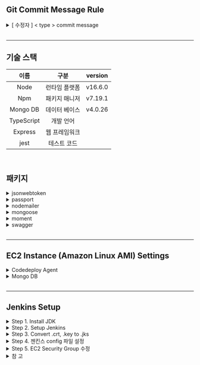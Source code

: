 ## Git Commit Message Rule
<details>
<summary>[ 수정자 ] < type > commit message</summary>

feat : 새로운 기능에 대한 커밋

fix : 버그 수정에 대한 커밋

build : 빌드 관련 파일 수정에 대한 커밋

chore : 그 외 자잘한 수정에 대한 커밋

ci : CI관련 설정 수정에 대한 커밋

cd : CD관련 설정 수정에 대한 커밋

docs : 문서 수정에 대한 커밋

style : 코드 스타일 혹은 포맷 등에 관한 커밋

refactor :  코드 리팩토링에 대한 커밋

test : 테스트 코드 수정에 대한 커밋

</details>
 
<br>
<hr>


## 기술 스택
| 이름 | 구분 | version |
|:----------:|:----------:|:----------:|
| Node | 런타임 플랫폼 | v16.6.0|
| Npm | 패키지 매니저 |v7.19.1|
|Mongo DB | 데이터 베이스  | v4.0.26| 
| TypeScript | 개발 언어 | |
|Express | 웹 프레임워크  | | 
|jest | 테스트 코드  | |

<br>
 
## 패키지
<details>
<summary> jsonwebtoken </summary>
<br>
</details>

<details>
<summary> passport </summary>
<br>
</details>

<details>
<summary> nodemailer </summary>

> npm i --save-dev @types/nodemailer<br>
npm i nodemailer
<br>
</details>

<details>
<summary> mongoose </summary>
<br>
</details>
 
<details>
<summary> moment </summary>
<br>
</details>

<details>
<summary> swagger </summary>

* npm 설치 
    >\$ npm install swagger-ui-express -D<br>
    \$ npm install swagger-autogen -D<br>
    \$ npm install @types/swagger-ui-express -D

<br>

* app.ts 기본 설정 
    ```
    // importing swagger 
    import swaggerUi from 'swagger-ui-express';
    const swaggerFile =  require('../swagger/swagger-output.json')
    app.use('/swagger', swaggerUi.serve, swaggerUi.setup(swaggerFile))
    ```
<br>

* 폴더 구조 
    ```
    ├── swagger
    │   ├── swagger-output.json
    │   └── swagger.js
    ```
<br>

* 참고 <br>
    https://charming-kyu.tistory.com/11

</details>

<br>

<hr>

 ## EC2 Instance (Amazon Linux AMI) Settings

<details>

<summary> Codedeploy Agent </summary>

#### 기본 설치
Edit user data 에 삽입
인스턴스 생성 후 실행 시 작동되는 script.

```
#!/bin/bash
sudo yum -y update
sudo yum -y install ruby
sudo yum -y install wget
cd /home/ec2-user
wget https://aws-codedeploy-us-east-1.s3.amazonaws.com/latest/install
sudo chmod +x ./install
sudo ./install auto
```

#### Logo 확인

> \$ cd /opt/codedeploy-agent/deployment-root/deployxment-logs <br>
$ cat codedeploy-agent-deployments.log
<br>
</details>


<details>
<summary> Mongo DB </summary>

#### 기본설치 

> \$sudo su <br>
$ vi /etc/yum.repos.d/mongodb-org-4.0.repo 

```
[mongodb-org-4.0]
name=MongoDB Repository
baseurl=https://repo.mongodb.org/yum/amazon/2013.03/mongodb-org/4.0/x86_64/
gpgcheck=1
enabled=1
gpgkey=https://www.mongodb.org/static/pgp/server-4.0.asc
```

>\$ yum install -y mongodb-org <br>
$ service mongod start

<br>

#### 관리자 권한 설정

> \$ use admin <br>
\$ db.createUser({user: "<userName>", pwd: "<password>", roles:["root"]});
$ exit
\$ sudo service mongod start

<br>

#### 보안 설정
> \$ vi /etc/mongod.conf

```
# network interfaces
net:
  port: 27017
  bindIp: 0.0.0.0
  .
  .
  .
security:
  authorization: enabled 
```
> \$ sudo service service mongod restart

<br>

#### EC2 Security Group 설정
| IP version | Type | Port range |
|:----------:|:----------:|:----------:|
| IPv6 | Custom TCP | 27017 |
| IPv4 | Custom TCP | 27017 |

</details>


<br>
<hr>

 ## Jenkins Setup

<details>

<summary> Step 1. Install JDK </summary>

```
### JDK 1.8.0 설치 및 버전 확인
sudo yum install -y java-1.8.0-openjdk-devel.x86_64
java -version 
```

</details>



<details>

<summary> Step 2. Setup Jenkins </summary>

```
### Jenkins 설치
# 1. jenkins repository를 설정파일을 생성
sudo wget -O /etc/yum.repos.d/jenkins.repo
https://pkg.jenkins.io/redhat-stable/jenkins.repo

# 2. 설정파일 생성 후 아래 실행
sudo rpm --import https://pkg.jenkins.io/redhat-stable/jenkins.io.key

# 3. 관리자 권한으로 변경
sudo -s

# 4. yum 을 이용한 젠킨스 설치
yum install jenkins

# 5. 젠킨스 실행
sudo systemctl start jenkins

# (Optional) 만약 부팅시 가능하게 설정하려면 다음도 추가
# sudo systemctl enable jenkins 

# 6. 젠킨스 상태 확인
sudo systemctl status jenkins
```

</details>

<details>

<summary> Step 3. Convert .crt, .key to .jks </summary>

>.jks란 java key store의 약자로서 자바 언어에서 사용되는 보안 인증서

```
# 1. .crt 및 .key 를 조합하여 jenkins.pfx 만들기
# export password 입력 필요!
openssl pkcs12 -export -in <crt인증서 경로>.crt -inkey <private키 경로>.key -out jenkins.pfx

# .pfx 에 포함된 인증서 확인 
openssl pkcs12 -info -in jenkins.pfx

# 2. 위에서 생성한 jenkin.pfx를  .jks 로 변환
keytool -importkeystore -srckeystore jenkins.pfx -srcstoretype pkcs12 -destkeystore jenkins.jks -deststoretype jks

# 3. jenkins 전용 폴더 생성 후 jks 파일 이동
mkdir -p /etc/jenkins
cp jenkins.jks /etc/jenkins/

# 4. key와 폴더 권한 변경
chown -R jenkins: /etc/jenkins
chmod 700 /etc/jenkins
chmod 600 /etc/jenkins/jenkins.jks

```

</details>

<details>

<summary> Step 4. 젠킨스 config 파일 설정 </summary>

```
# 1. config 파일 접속
sudo vi /etc/sysconfig/jenkins

아래와 같이 변경하기
JENKINS_PORT="-1"	# http 포트 비활성화
JENKINS_HTTPS_PORT="9090"	# 젠킨스 포트 설정 (다른 포트여도 ㄱㅊ)
JENKINS_HTTPS_KEYSTORE="/etc/jenkins/jenkins.jks" # 앞서 변환한 .jks 인증서 경로
JENKINS_HTTPS_KEYSTORE_PASSWORD="<인증서 비밀번호>"
JENKINS_HTTPS_LISTEN_ADDRESS="0.0.0.0"	# 모든 ip에서 접근할 수 있도록 변경
JENKINS_ENABLE_ACCESS_LOG="yes"	# 초기 admin 비밀번호를 확인할 수 있도록 로그 활성화

# 2. 젠킨스 재실행
sudo systemctl restart jenkins

```

</details>

<details>

<summary> Step 5. EC2 Security Group 수정 </summary>

AWS에 접속하여 젠킨스 포트번호 (9090) 열어주기

</details>

<details>

<summary> 참 고 </summary>

https://www.sslcert.co.kr/guides/SSL-Certificate-Convert-Format
https://devopscube.com/configure-ssl-jenkins/

</details>


